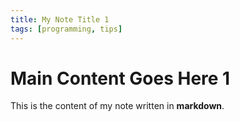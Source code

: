 ```yaml
---
title: My Note Title 1
tags: [programming, tips]
---
```


# Main Content Goes Here 1
This is the content of my note written in **markdown**.
